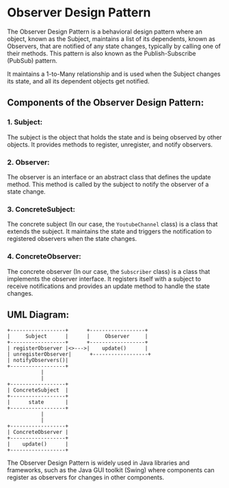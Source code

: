 
# Observer Design Pattern

The Observer Design Pattern is a behavioral design pattern where an object, known as the Subject, maintains a list of its dependents, known as Observers, that are notified of any state changes, typically by calling one of their methods. This pattern is also known as the Publish-Subscribe (PubSub) pattern.

It maintains a 1-to-Many relationship and is used when the Subject changes its state, and all its dependent objects get notified.

## Components of the Observer Design Pattern:

### 1. Subject:
The subject is the object that holds the state and is being observed by other objects. It provides methods to register, unregister, and notify observers.

### 2. Observer:
The observer is an interface or an abstract class that defines the update method. This method is called by the subject to notify the observer of a state change.

### 3. ConcreteSubject:
The concrete subject (In our case, the `YoutubeChannel` class) is a class that extends the subject. It maintains the state and triggers the notification to registered observers when the state changes.

### 4. ConcreteObserver:
The concrete observer (In our case, the `Subscriber` class) is a class that implements the observer interface. It registers itself with a subject to receive notifications and provides an update method to handle the state changes.

## UML Diagram:

```
+------------------+      +------------------+
|     Subject      |      |     Observer     |
+------------------+      +------------------+
| registerObserver |<>--->|    update()      |
| unregisterObserver|      +------------------+
| notifyObservers()|      
+------------------+
           |
           |
+------------------+
| ConcreteSubject  |
+------------------+
|      state       |
+------------------+
           |
           |
+------------------+
| ConcreteObserver |
+------------------+
|    update()      |
+------------------+
```

The Observer Design Pattern is widely used in Java libraries and frameworks, such as the Java GUI toolkit (Swing) where components can register as observers for changes in other components.